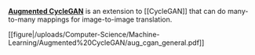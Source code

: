 **[Augmented CycleGAN](https://arxiv.org/pdf/1802.10151.pdf)** is an extension to [[CycleGAN]] that can do many-to-many mappings for image-to-image translation.

[[figure|/uploads/Computer-Science/Machine-Learning/Augmented%20CycleGAN/aug_cgan_general.pdf]]